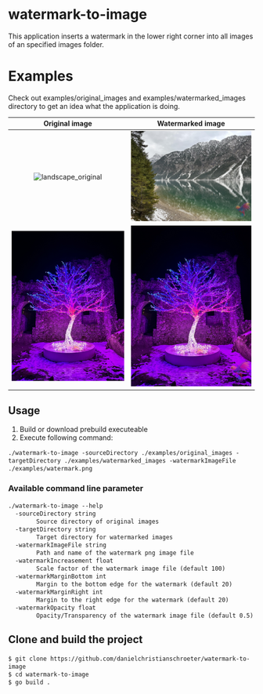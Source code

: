 # watermark-to-image
This application inserts a watermark in the lower right corner into all images of an specified images folder.

# Examples
Check out examples/original_images and examples/watermarked_images directory to get an idea what the application is doing.

| Original image | Watermarked image
|:--:|:--:
| ![landscape_original](https://raw.githubusercontent.com/danielchristianschroeter/watermark-to-image/main/examples/original_images/landscape.jpg) | ![landscape_watermarked](https://raw.githubusercontent.com/danielchristianschroeter/watermark-to-image/main/examples/watermarked_images/landscape.jpg) |
| ![portrait_original](https://raw.githubusercontent.com/danielchristianschroeter/watermark-to-image/main/examples/original_images/portrait.jpg) | ![portrait_watermarked](https://raw.githubusercontent.com/danielchristianschroeter/watermark-to-image/main/examples/watermarked_images/portrait.jpg) |

## Usage
1. Build or download prebuild executeable
2. Execute following command:
```
./watermark-to-image -sourceDirectory ./examples/original_images -targetDirectory ./examples/watermarked_images -watermarkImageFile ./examples/watermark.png
```

### Available command line parameter
```
./watermark-to-image --help
  -sourceDirectory string
        Source directory of original images
  -targetDirectory string
        Target directory for watermarked images
  -watermarkImageFile string
        Path and name of the watermark png image file
  -watermarkIncreasement float
        Scale factor of the watermark image file (default 100)
  -watermarkMarginBottom int
        Margin to the bottom edge for the watermark (default 20)
  -watermarkMarginRight int
        Margin to the right edge for the watermark (default 20)
  -watermarkOpacity float
        Opacity/Transparency of the watermark image file (default 0.5)
```

## Clone and build the project
```
$ git clone https://github.com/danielchristianschroeter/watermark-to-image
$ cd watermark-to-image
$ go build .
```
